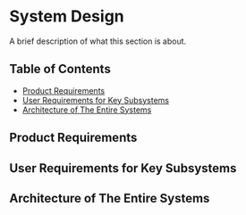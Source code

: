 # System Design

A brief description of what this section is about.

## Table of Contents
- [Product Requirements](#product-requirements)
- [User Requirements for Key Subsystems](#user-requirements-for-key-subsystems)
- [Architecture of The Entire Systems](#architecture-of-the-entire-systems)

## Product Requirements

## User Requirements for Key Subsystems

## Architecture of The Entire Systems
